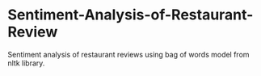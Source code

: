 # Sentiment-Analysis-of-Restaurant-Review
Sentiment analysis of restaurant reviews using bag of words model from nltk library.
